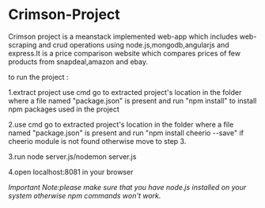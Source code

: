 # Crimson-Project
Crimson project is a meanstack implemented web-app which includes web-scraping and crud operations using node.js,mongodb,angularjs and express.It is a price comparison website which compares prices of few products from snapdeal,amazon and ebay.


to run the project :


1.extract project use cmd go to extracted project's location in the folder where a file named "package.json" is present and run "npm install" to install npm packages used in the project


2.use cmd go to extracted project's location in the folder where a file named "package.json" is present and run "npm install cheerio --save" if cheerio module is not found otherwise move to step 3.


3.run node server.js/nodemon server.js



4.open localhost:8081 in your browser


*Important Note:please make sure that you have node.js installed on your system otherwise npm commands won't work.*
